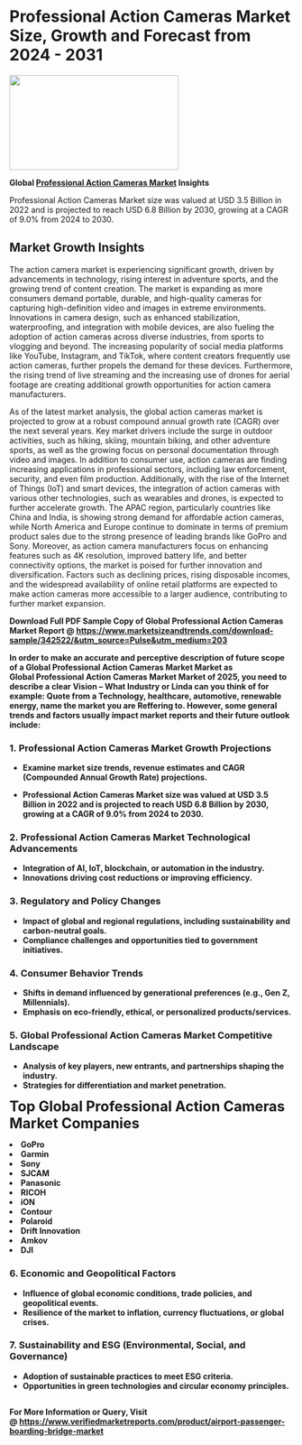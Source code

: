 <H1>Professional Action Cameras Market Size, Growth and Forecast from 2024 - 2031</H1><img class="aligncenter size-medium wp-image-584254" src="https://thirdeyenews.in/wp-content/uploads/2024/09/Global-Market-Research-300x168.jpeg" alt="" width="300" height="168" /><p><strong>Global&nbsp;<a href="https://www.marketsizeandtrends.com/download-sample/342522/&amp;utm_source=Pulse&amp;utm_medium=203">Professional Action Cameras Market</a> Insights</strong></p><p>Professional Action Cameras Market size was valued at USD 3.5 Billion in 2022 and is projected to reach USD 6.8 Billion by 2030, growing at a CAGR of 9.0% from 2024 to 2030.</p><p><h2>Market Growth Insights</h2> <p>The action camera market is experiencing significant growth, driven by advancements in technology, rising interest in adventure sports, and the growing trend of content creation. The market is expanding as more consumers demand portable, durable, and high-quality cameras for capturing high-definition video and images in extreme environments. Innovations in camera design, such as enhanced stabilization, waterproofing, and integration with mobile devices, are also fueling the adoption of action cameras across diverse industries, from sports to vlogging and beyond. The increasing popularity of social media platforms like YouTube, Instagram, and TikTok, where content creators frequently use action cameras, further propels the demand for these devices. Furthermore, the rising trend of live streaming and the increasing use of drones for aerial footage are creating additional growth opportunities for action camera manufacturers.</p> <p><strong></strong></p> <p>As of the latest market analysis, the global action cameras market is projected to grow at a robust compound annual growth rate (CAGR) over the next several years. Key market drivers include the surge in outdoor activities, such as hiking, skiing, mountain biking, and other adventure sports, as well as the growing focus on personal documentation through video and images. In addition to consumer use, action cameras are finding increasing applications in professional sectors, including law enforcement, security, and even film production. Additionally, with the rise of the Internet of Things (IoT) and smart devices, the integration of action cameras with various other technologies, such as wearables and drones, is expected to further accelerate growth. The APAC region, particularly countries like China and India, is showing strong demand for affordable action cameras, while North America and Europe continue to dominate in terms of premium product sales due to the strong presence of leading brands like GoPro and Sony. Moreover, as action camera manufacturers focus on enhancing features such as 4K resolution, improved battery life, and better connectivity options, the market is poised for further innovation and diversification. Factors such as declining prices, rising disposable incomes, and the widespread availability of online retail platforms are expected to make action cameras more accessible to a larger audience, contributing to further market expansion.</p> <p><strong></p><p><span class=""><strong>Download Full PDF Sample Copy of Global Professional Action Cameras Market Report</strong> @ <a href="https://www.marketsizeandtrends.com/download-sample/342522/&amp;utm_source=Pulse&amp;utm_medium=203" target="_blank">https://www.marketsizeandtrends.com/download-sample/342522/&amp;utm_source=Pulse&amp;utm_medium=203</a></span></p><p>In order to make an accurate and perceptive description of future scope of a Global&nbsp;Professional Action Cameras Market Market as Global&nbsp;Professional Action Cameras Market Market of 2025, you need to describe a clear Vision &ndash; What Industry or Linda can you think of for example: Quote from a Technology, healthcare, automotive, renewable energy, name the market you are Reffering to. However, some general trends and factors usually impact market reports and their future outlook include:</p><h3>1.&nbsp;<strong>Professional Action Cameras Market Growth Projections</strong></h3><ul><li>Examine market size trends, revenue estimates and CAGR (Compounded Annual Growth Rate) projections.</li><li><p>Professional Action Cameras Market size was valued at USD 3.5 Billion in 2022 and is projected to reach USD 6.8 Billion by 2030, growing at a CAGR of 9.0% from 2024 to 2030.</p></li></ul><h3>2.&nbsp;<strong>Professional Action Cameras Market Technological Advancements</strong></h3><ul><li>Integration of AI, IoT, blockchain, or automation in the industry.</li><li>Innovations driving cost reductions or improving efficiency.</li></ul><h3>3.&nbsp;<strong>Regulatory and Policy Changes</strong></h3><ul><li>Impact of global and regional regulations, including sustainability and carbon-neutral goals.</li><li>Compliance challenges and opportunities tied to government initiatives.</li></ul><h3>4.&nbsp;<strong>Consumer Behavior Trends</strong></h3><ul><li>Shifts in demand influenced by generational preferences (e.g., Gen Z, Millennials).</li><li>Emphasis on eco-friendly, ethical, or personalized products/services.</li></ul><h3>5.&nbsp;<strong>Global Professional Action Cameras Market Competitive Landscape</strong></h3><ul><li>Analysis of key players, new entrants, and partnerships shaping the industry.</li><li>Strategies for differentiation and market penetration.</li></ul><p data-pm-slice="1 1 []"><span style="color: inherit; font-family: inherit; font-size: 25px;">Top Global Professional Action Cameras Market Companies</span></p><div class="" data-test-id=""><p><li>GoPro</li><li> Garmin</li><li> Sony</li><li> SJCAM</li><li> Panasonic</li><li> RICOH</li><li> iON</li><li> Contour</li><li> Polaroid</li><li> Drift Innovation</li><li> Amkov</li><li> DJI</li></p></div><h3>6.&nbsp;<strong>Economic and Geopolitical Factors</strong></h3><ul><li>Influence of global economic conditions, trade policies, and geopolitical events.</li><li>Resilience of the market to inflation, currency fluctuations, or global crises.</li></ul><h3>7.&nbsp;<strong>Sustainability and ESG (Environmental, Social, and Governance)</strong></h3><ul><li>Adoption of sustainable practices to meet ESG criteria.</li><li>Opportunities in green technologies and circular economy principles.</li></ul><h2><strong style="font-size: 14px;">For More Information or Query, Visit @&nbsp;</strong><a style="background-color: #ffffff; font-size: 14px;" href="https://www.marketsizeandtrends.com/report/professional-action-cameras-market/" target="_blank">https://www.verifiedmarketreports.com/product/airport-passenger-boarding-bridge-market</a></h2>
